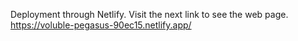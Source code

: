 Deployment through Netlify. Visit the next link to see the web page. https://voluble-pegasus-90ec15.netlify.app/
